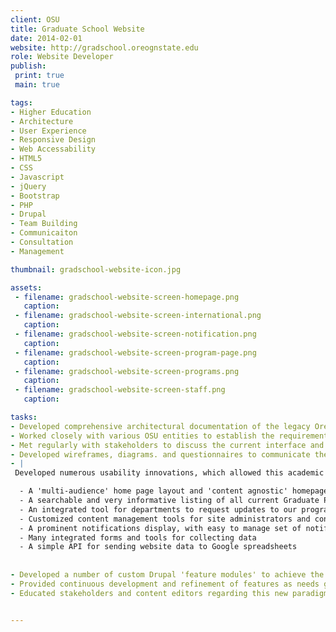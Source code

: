 ```yaml
---
client: OSU
title: Graduate School Website
date: 2014-02-01
website: http://gradschool.oreognstate.edu
role: Website Developer
publish:
 print: true
 main: true 

tags:
- Higher Education
- Architecture
- User Experience
- Responsive Design
- Web Accessability
- HTML5
- CSS
- Javascript
- jQuery
- Bootstrap
- PHP
- Drupal
- Team Building
- Communicaiton
- Consultation
- Management

thumbnail: gradschool-website-icon.jpg

assets: 
 - filename: gradschool-website-screen-homepage.png
   caption: 
 - filename: gradschool-website-screen-international.png
   caption: 
 - filename: gradschool-website-screen-notification.png
   caption: 
 - filename: gradschool-website-screen-program-page.png
   caption: 
 - filename: gradschool-website-screen-programs.png
   caption: 
 - filename: gradschool-website-screen-staff.png
   caption: 

tasks: 
- Developed comprehensive architectural documentation of the legacy Oregon State Graduate School website, in preparation for a complete rebuild.
- Worked closely with various OSU entities to establish the requirements and restrictions for the new website, to be built on the Drupal 7 platform.
- Met regularly with stakeholders to discuss the current interface and architectural designs for the new website.
- Developed wireframes, diagrams. and questionnaires to communicate these designs and collect feedback from stakeholders.
- | 
 Developed numerous usability innovations, which allowed this academic website to stand out from others and receive much recognition. This included, in part:

  - A 'multi-audience' home page layout and 'content agnostic' homepage carousel
  - A searchable and very informative listing of all current Graduate Programs
  - An integrated tool for departments to request updates to our program information
  - Customized content management tools for site administrators and content editors.
  - A prominent notifications display, with easy to manage set of notification templates.
  - Many integrated forms and tools for collecting data
  - A simple API for sending website data to Google spreadsheets  
  
  
- Developed a number of custom Drupal 'feature modules' to achieve the required   functionality.
- Provided continuous development and refinement of features as needs grew.
- Educated stakeholders and content editors regarding this new paradigm of 'web presence', what it means to the Graduate School's future, and how to keep it alive and in good health.


---
```

